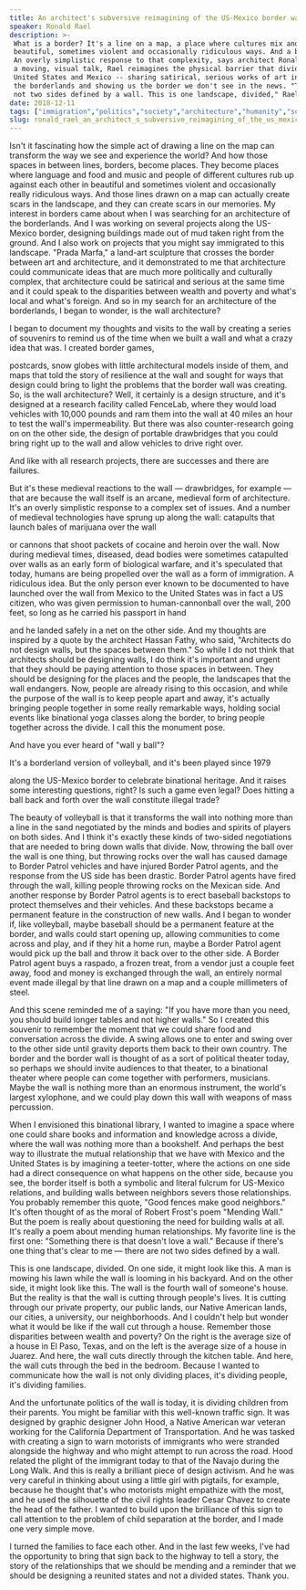 ```yaml
---
title: An architect's subversive reimagining of the US-Mexico border wall
speaker: Ronald Rael
description: >-
 What is a border? It's a line on a map, a place where cultures mix and merge in
 beautiful, sometimes violent and occasionally ridiculous ways. And a border wall?
 An overly simplistic response to that complexity, says architect Ronald Rael. In
 a moving, visual talk, Rael reimagines the physical barrier that divides the
 United States and Mexico -- sharing satirical, serious works of art inspired by
 the borderlands and showing us the border we don't see in the news. "There are
 not two sides defined by a wall. This is one landscape, divided," Rael says.
date: 2018-12-11
tags: ["immigration","politics","society","architecture","humanity","social-change","art","community","united-states"]
slug: ronald_rael_an_architect_s_subversive_reimagining_of_the_us_mexico_border_wall
---
```


Isn't it fascinating how the simple act of drawing a line on the map can transform the way
we see and experience the world? And how those spaces in between lines, borders, become
places. They become places where language and food and music and people of different
cultures rub up against each other in beautiful and sometimes violent and occasionally
really ridiculous ways. And those lines drawn on a map can actually create scars in the
landscape, and they can create scars in our memories. My interest in borders came about
when I was searching for an architecture of the borderlands. And I was working on several
projects along the US-Mexico border, designing buildings made out of mud taken right from
the ground. And I also work on projects that you might say immigrated to this landscape.
"Prada Marfa," a land-art sculpture that crosses the border between art and architecture,
and it demonstrated to me that architecture could communicate ideas that are much more
politically and culturally complex, that architecture could be satirical and serious at
the same time and it could speak to the disparities between wealth and poverty and what's
local and what's foreign. And so in my search for an architecture of the borderlands, I
began to wonder, is the wall architecture?

I began to document my thoughts and visits to the wall by creating a series of souvenirs
to remind us of the time when we built a wall and what a crazy idea that was. I created
border games,

postcards, snow globes with little architectural models inside of them, and maps that told
the story of resilience at the wall and sought for ways that design could bring to light
the problems that the border wall was creating. So, is the wall architecture? Well, it
certainly is a design structure, and it's designed at a research facility called FenceLab,
where they would load vehicles with 10,000 pounds and ram them into the wall at 40 miles
an hour to test the wall's impermeability. But there was also counter-research going on on
the other side, the design of portable drawbridges that you could bring right up to the
wall and allow vehicles to drive right over.

And like with all research projects, there are successes and there are
failures.

But it's these medieval reactions to the wall — drawbridges, for example — that are
because the wall itself is an arcane, medieval form of architecture. It's an overly
simplistic response to a complex set of issues. And a number of medieval technologies have
sprung up along the wall: catapults that launch bales of marijuana over the
wall

or cannons that shoot packets of cocaine and heroin over the wall. Now during medieval
times, diseased, dead bodies were sometimes catapulted over walls as an early form of
biological warfare, and it's speculated that today, humans are being propelled over the
wall as a form of immigration. A ridiculous idea. But the only person ever known to be
documented to have launched over the wall from Mexico to the United States was in fact a
US citizen, who was given permission to human-cannonball over the wall, 200 feet, so long
as he carried his passport in hand

and he landed safely in a net on the other side. And my thoughts are inspired by a quote
by the architect Hassan Fathy, who said, "Architects do not design walls, but the spaces
between them." So while I do not think that architects should be designing walls, I do
think it's important and urgent that they should be paying attention to those spaces in
between. They should be designing for the places and the people, the landscapes that the
wall endangers. Now, people are already rising to this occasion, and while the purpose of
the wall is to keep people apart and away, it's actually bringing people together in some
really remarkable ways, holding social events like binational yoga classes along the
border, to bring people together across the divide. I call this the monument
pose.

And have you ever heard of "wall y ball"?

It's a borderland version of volleyball, and it's been played since 1979

along the US-Mexico border to celebrate binational heritage. And it raises some
interesting questions, right? Is such a game even legal? Does hitting a ball back and
forth over the wall constitute illegal trade?

The beauty of volleyball is that it transforms the wall into nothing more than a line in
the sand negotiated by the minds and bodies and spirits of players on both sides. And I
think it's exactly these kinds of two-sided negotiations that are needed to bring down
walls that divide. Now, throwing the ball over the wall is one thing, but throwing rocks
over the wall has caused damage to Border Patrol vehicles and have injured Border Patrol
agents, and the response from the US side has been drastic. Border Patrol agents have
fired through the wall, killing people throwing rocks on the Mexican side. And another
response by Border Patrol agents is to erect baseball backstops to protect themselves and
their vehicles. And these backstops became a permanent feature in the construction of new
walls. And I began to wonder if, like volleyball, maybe baseball should be a permanent
feature at the border, and walls could start opening up, allowing communities to come
across and play, and if they hit a home run, maybe a Border Patrol agent would pick up the
ball and throw it back over to the other side. A Border Patrol agent buys a raspado, a
frozen treat, from a vendor just a couple feet away, food and money is exchanged through
the wall, an entirely normal event made illegal by that line drawn on a map and a couple
millimeters of steel.

And this scene reminded me of a saying: "If you have more than you need, you should build
longer tables and not higher walls." So I created this souvenir to remember the moment
that we could share food and conversation across the divide. A swing allows one to enter
and swing over to the other side until gravity deports them back to their own country. The
border and the border wall is thought of as a sort of political theater today, so perhaps
we should invite audiences to that theater, to a binational theater where people can come
together with performers, musicians. Maybe the wall is nothing more than an enormous
instrument, the world's largest xylophone, and we could play down this wall with weapons
of mass percussion.

When I envisioned this binational library, I wanted to imagine a space where one could
share books and information and knowledge across a divide, where the wall was nothing more
than a bookshelf. And perhaps the best way to illustrate the mutual relationship that we
have with Mexico and the United States is by imagining a teeter-totter, where the actions
on one side had a direct consequence on what happens on the other side, because you see,
the border itself is both a symbolic and literal fulcrum for US-Mexico relations, and
building walls between neighbors severs those relationships. You probably remember this
quote, "Good fences make good neighbors." It's often thought of as the moral of Robert
Frost's poem "Mending Wall." But the poem is really about questioning the need for
building walls at all. It's really a poem about mending human relationships. My favorite
line is the first one: "Something there is that doesn't love a wall." Because if there's
one thing that's clear to me — there are not two sides defined by a wall.

This is one landscape, divided. On one side, it might look like this. A man is mowing his
lawn while the wall is looming in his backyard. And on the other side, it might look like
this. The wall is the fourth wall of someone's house. But the reality is that the wall is
cutting through people's lives. It is cutting through our private property, our public
lands, our Native American lands, our cities, a university, our neighborhoods. And I
couldn't help but wonder what it would be like if the wall cut through a house. Remember
those disparities between wealth and poverty? On the right is the average size of a house
in El Paso, Texas, and on the left is the average size of a house in Juarez. And here, the
wall cuts directly through the kitchen table. And here, the wall cuts through the bed in
the bedroom. Because I wanted to communicate how the wall is not only dividing places,
it's dividing people, it's dividing families.

And the unfortunate politics of the wall is today, it is dividing children from their
parents. You might be familiar with this well-known traffic sign. It was designed by
graphic designer John Hood, a Native American war veteran working for the California
Department of Transportation. And he was tasked with creating a sign to warn motorists of
immigrants who were stranded alongside the highway and who might attempt to run across the
road. Hood related the plight of the immigrant today to that of the Navajo during the Long
Walk. And this is really a brilliant piece of design activism. And he was very careful in
thinking about using a little girl with pigtails, for example, because he thought that's
who motorists might empathize with the most, and he used the silhouette of the civil
rights leader Cesar Chavez to create the head of the father. I wanted to build upon the
brilliance of this sign to call attention to the problem of child separation at the
border, and I made one very simple move.

I turned the families to face each other. And in the last few weeks, I've had the
opportunity to bring that sign back to the highway to tell a story, the story of the
relationships that we should be mending and a reminder that we should be designing a
reunited states and not a divided states. Thank you.

<!--
ad_duration=3.33
comment_count=36
event="TED Salon: Belonging"
external_start_time=0
has_talk_citation=0
intro_duration=11.82
is_subtitle_required="False"
is_talk_featured="True"
language="en"
language_swap="False"
native_language="en"
number_of_related_talks=6
number_of_speakers=1
number_of_subtitled_videos=16
number_of_tags=9
number_of_talk_download_languages=16
number_of_talk_more_resources=1
number_of_talk_recommendations=1
number_of_talks_take_actions=0
post_ad_duration=0.83
published_timestamp="2019-02-25 16:00:15"
recording_date="2018-12-11"
speaker_description="Architect"
speaker_is_published=1
speaker_name="Ronald Rael"
talk_name="An architect's subversive reimagining of the US-Mexico border wall"
talk_recommendations_blurb="More resources curated by Ronald Rael"
talks_tags=["immigration","politics","society","architecture","humanity","social-change","art","community","united-states"]
talks_take_action=[]
url_audio="https://download.ted.com/talks/RonaldRael_2018S.mp3?apikey=acme-roadrunner"
url_photo_speaker="https://pe.tedcdn.com/images/ted/f44266cdb089edcdbba195819b92dccae51748fa_254x191.jpg"
url_photo_talk="https://s3.amazonaws.com/talkstar-photos/uploads/9fd87487-b547-4c41-ae2a-1a83962cd11d/RonaldRael_2018S-embed.jpg"
url_webpage="https://www.ted.com/talks/ronald_rael_an_architect_s_subversive_reimagining_of_the_us_mexico_border_wall"
video_type_name="TED Stage Talk"
-->